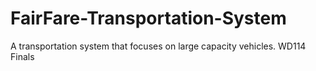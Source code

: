 # FairFare-Transportation-System
A transportation system that focuses on large capacity vehicles.
WD114 Finals
